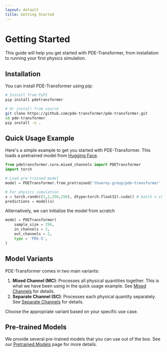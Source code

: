 ```yaml
---
layout: default
title: Getting Started
---
```


# Getting Started

This guide will help you get started with PDE-Transformer, from installation to running your first physics simulation.

## Installation

You can install PDE-Transformer using pip:

```bash
# Install from PyPI
pip install pdetransformer

# Or install from source
git clone https://github.com/pde-transformer/pde-transformer.git
cd pde-transformer
pip install -e .
```

## Quick Usage Example

Here's a simple example to get you started with PDE-Transformer. This loads a pretrained model from [Hugging Face](https://huggingface.co/thuerey-group/pde-transformer).

```python
from pdetransformer.core.mixed_channels import PDETransformer
import torch

# Load pre-trained model
model = PDETransformer.from_pretrained('thuerey-group/pde-transformer', subfolder='mc-s').cuda()

# For physics simulation
x = torch.randn((1,2,256,256), dtype=torch.float32).cuda() # batch x channels x height x width
predictions = model(x)
```

Alternatively, we can initialize the model from scratch

```python
model = PDETransformer(
    sample_size = 256,
    in_channels = 2,
    out_channels = 2,
    type = 'PDE-S',
)
```

## Model Variants

PDE-Transformer comes in two main variants:

1. **Mixed Channel (MC)**: Processes all physical quantities together. This is what we have been using in the quick usage example. See [Mixed Channels](mixed_channel.md) for details.
2. **Separate Channel (SC)**: Processes each physical quantity separately. See [Separate Channels](separate_channel.md) for details.

Choose the appropriate variant based on your specific use case.

## Pre-trained Models

We provide several pre-trained models that you can use out of the box. See our [Pretrained Models](pretrained-weights.md) page for more details.
